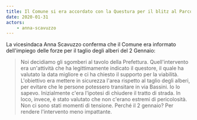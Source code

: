 ```yaml
---
title: Il Comune si era accordato con la Questura per il blitz al Parco Bassini
date: 2020-01-31
actors:
    - anna-scavuzzo
---
```


La vicesindaca Anna Scavuzzo conferma che il Comune era informato dell'impiego delle forze per il taglio degli alberi del 2 Gennaio:

> Noi decidiamo gli sgomberi al tavolo della Prefettura. Quell'intervento era un'attività che ha legittimamente indicato il questore, il quale ha valutato la data migliore e ci ha chiesto il supporto per la viabilità. L'obiettivo era mettere in sicurezza l'area rispetto al taglio degli alberi, per evitare che le persone potessero transitare in via Bassini. Io lo sapevo. Inizialmente c'era l'ipotesi di chiudere il tratto di strada. In loco, invece, è stato valutato che non c'erano estremi di pericolosità. Non ci sono stati momenti di tensione. Perché il 2 gennaio? Per rendere l'intervento meno impattante.